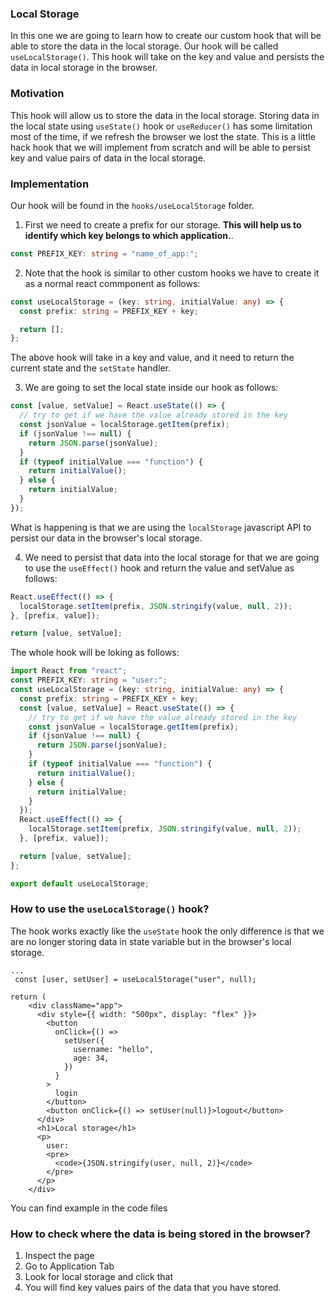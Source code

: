 ### Local Storage

In this one we are going to learn how to create our custom hook that will be able to store the data in the local storage. Our hook will be called `useLocalStorage()`. This hook will take on the key and value and persists the data in local storage in the browser.

### Motivation

This hook will allow us to store the data in the local storage. Storing data in the local state using `useState()` hook or `useReducer()` has some limitation most of the time, if we refresh the browser we lost the state. This is a little hack hook that we will implement from scratch and will be able to persist key and value pairs of data in the local storage.

### Implementation

Our hook will be found in the `hooks/useLocalStorage` folder.

1. First we need to create a prefix for our storage. **This will help us to identify which key belongs to which application.**.

```ts
const PREFIX_KEY: string = "name_of_app:";
```

2. Note that the hook is similar to other custom hooks we have to create it as a normal react commponent as follows:

```ts
const useLocalStorage = (key: string, initialValue: any) => {
  const prefix: string = PREFIX_KEY + key;

  return [];
};
```

The above hook will take in a key and value, and it need to return the current state and the `setState` handler.

3. We are going to set the local state inside our hook as follows:

```ts
const [value, setValue] = React.useState(() => {
  // try to get if we have the value already stored in the key
  const jsonValue = localStorage.getItem(prefix);
  if (jsonValue !== null) {
    return JSON.parse(jsonValue);
  }
  if (typeof initialValue === "function") {
    return initialValue();
  } else {
    return initialValue;
  }
});
```

What is happening is that we are using the `localStorage` javascript API to persist our data in the browser's local storage.

4. We need to persist that data into the local storage for that we are going to use the `useEffect()` hook and return the value and setValue as follows:

```ts
React.useEffect(() => {
  localStorage.setItem(prefix, JSON.stringify(value, null, 2));
}, [prefix, value]);

return [value, setValue];
```

The whole hook will be loking as follows:

```ts
import React from "react";
const PREFIX_KEY: string = "user:";
const useLocalStorage = (key: string, initialValue: any) => {
  const prefix: string = PREFIX_KEY + key;
  const [value, setValue] = React.useState(() => {
    // try to get if we have the value already stored in the key
    const jsonValue = localStorage.getItem(prefix);
    if (jsonValue !== null) {
      return JSON.parse(jsonValue);
    }
    if (typeof initialValue === "function") {
      return initialValue();
    } else {
      return initialValue;
    }
  });
  React.useEffect(() => {
    localStorage.setItem(prefix, JSON.stringify(value, null, 2));
  }, [prefix, value]);

  return [value, setValue];
};

export default useLocalStorage;
```

### How to use the `useLocalStorage()` hook?

The hook works exactly like the `useState` hook the only difference is that we are no longer storing data in state variable but in the browser's local storage.

```tsx
...
 const [user, setUser] = useLocalStorage("user", null);

return (
    <div className="app">
      <div style={{ width: "500px", display: "flex" }}>
        <button
          onClick={() =>
            setUser({
              username: "hello",
              age: 34,
            })
          }
        >
          login
        </button>
        <button onClick={() => setUser(null)}>logout</button>
      </div>
      <h1>Local storage</h1>
      <p>
        user:
        <pre>
          <code>{JSON.stringify(user, null, 2)}</code>
        </pre>
      </p>
    </div>
```

You can find example in the code files

### How to check where the data is being stored in the browser?

1. Inspect the page
2. Go to Application Tab
3. Look for local storage and click that
4. You will find key values pairs of the data that you have stored.
